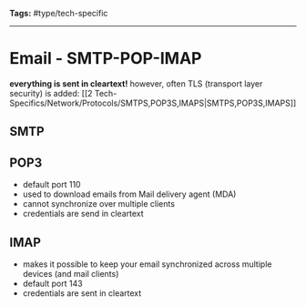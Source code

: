 **Tags:** #type/tech-specific 

---
# Email - SMTP-POP-IMAP
**everything is sent in cleartext!** 
however, often TLS (transport layer security) is added: [[2 Tech-Specifics/Network/Protocols/SMTPS,POP3S,IMAPS|SMTPS,POP3S,IMAPS]]
## SMTP

## POP3
- default port 110
- used to download emails from Mail delivery agent (MDA)
- cannot synchronize over multiple clients
- credentials are send in cleartext
## IMAP
- makes it possible to keep your email synchronized across multiple devices (and mail clients)
- default port 143
- credentials are sent in cleartext
